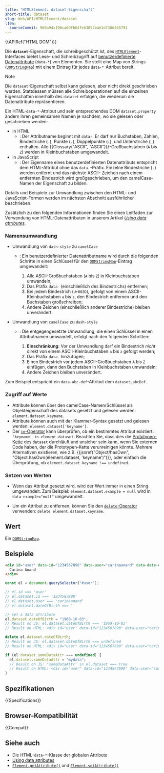 ```yaml
---
title: "HTMLElement: dataset-Eigenschaft"
short-title: dataset
slug: Web/API/HTMLElement/dataset
l10n:
  sourceCommit: 960a94a198ca60fb04fe63857ea61d7306465791
---
```


{{APIRef("HTML DOM")}}

Die **`dataset`**-Eigenschaft, die schreibgeschützt ist, des [`HTMLElement`](/de/docs/Web/API/HTMLElement)-Interfaces bietet Lese- und Schreibzugriff auf [benutzerdefinierte Datenattribute](/de/docs/Web/HTML/Reference/Global_attributes/data-*)
(`data-*`) von Elementen. Sie stellt eine Map von Strings
([`DOMStringMap`](/de/docs/Web/API/DOMStringMap)) mit einem Eintrag für jedes `data-*`-Attribut bereit.

> [!NOTE]
> Die `dataset`-Eigenschaft selbst kann gelesen, aber nicht direkt geschrieben werden.
> Stattdessen müssen alle Schreiboperationen auf die einzelnen Eigenschaften innerhalb des
> `dataset` erfolgen, die wiederum die Datenattribute repräsentieren.

Ein HTML-`data-*`-Attribut und sein entsprechendes DOM
`dataset.property` ändern ihren gemeinsamen Namen je nachdem, wo sie gelesen oder geschrieben werden:

- In HTML
  - : Der Attributname beginnt mit `data-`. Er darf nur Buchstaben,
    Zahlen, Bindestriche (`-`), Punkte (`.`), Doppelpunkte (`:`),
    und Unterstriche (`_`) enthalten. Alle {{Glossary("ASCII", "ASCII")}}-Großbuchstaben (`A` bis
    `Z`) werden in Kleinbuchstaben umgewandelt.
- In JavaScript
  - : Der Eigenname eines benutzerdefinierten Datenattributs entspricht dem HTML-Attribut
    ohne das `data-`-Präfix. Einzelne Bindestriche (`-`) werden entfernt und das nächste ASCII-
    Zeichen nach einem entfernten Bindestrich wird großgeschrieben, um den camelCase-Namen der Eigenschaft zu bilden.

Details und Beispiele zur Umwandlung zwischen den HTML- und JavaScript-Formen werden im nächsten Abschnitt ausführlicher beschrieben.

Zusätzlich zu den folgenden Informationen finden Sie einen Leitfaden zur Verwendung von HTML-Datenattributen in unserem Artikel [_Using data attributes_](/de/docs/Learn_web_development/Howto/Solve_HTML_problems/Use_data_attributes).

### Namensumwandlung

- Umwandlung von `dash-style` zu `camelCase`

  - : Ein benutzerdefinierter Datenattributname wird durch die folgenden Schritte in einen Schlüssel für den
    [`DOMStringMap`](/de/docs/Web/API/DOMStringMap)-Eintrag umgewandelt:

    1. Alle ASCII-Großbuchstaben (`A` bis `Z`) in Kleinbuchstaben umwandeln;
    2. Das Präfix `data-` (einschließlich des Bindestrichs) entfernen;
    3. Bei jedem Bindestrich (`U+002D`), gefolgt von einem ASCII-Kleinbuchstaben `a` bis `z`, den Bindestrich entfernen und den Buchstaben großschreiben;
    4. Andere Zeichen (einschließlich anderer Bindestriche) bleiben unverändert.

- Umwandlung von `camelCase` zu `dash-style`

  - : Die entgegengesetzte Umwandlung, die einen Schlüssel in einen Attributnamen umwandelt, erfolgt nach den folgenden Schritten:

    1. **Einschränkung:** Vor der Umwandlung darf ein Bindestrich _nicht_ direkt von einem ASCII-Kleinbuchstaben `a` bis `z` gefolgt werden;
    2. Das Präfix `data-` hinzufügen;
    3. Einen Bindestrich vor jedem ASCII-Großbuchstaben `A` bis `Z` einfügen, dann den Buchstaben in Kleinbuchstaben umwandeln;
    4. Andere Zeichen bleiben unverändert.

Zum Beispiel entspricht ein `data-abc-def`-Attribut dem
`dataset.abcDef`.

### Zugriff auf Werte

- Attribute können über den camelCase-Namen/Schlüssel als Objekteigenschaft des
  datasets gesetzt und gelesen werden: `element.dataset.keyname`.
- Attribute können auch mit der Klammer-Syntax gesetzt und gelesen werden:
  `element.dataset['keyname']`.
- Der [`in`-Operator](/de/docs/Web/JavaScript/Reference/Operators/in) kann überprüfen, ob ein bestimmtes Attribut existiert:
  `'keyname' in element.dataset`. Beachten Sie, dass dies die [Prototypen-Kette](/de/docs/Web/JavaScript/Guide/Inheritance_and_the_prototype_chain) des `dataset` durchläuft und unsicher sein kann, wenn Sie externen Code haben, der die Prototypen-Kette verunreinigen könnte. Mehrere Alternativen existieren, wie z.B. {{jsxref("Object/hasOwn", "Object.hasOwn(element.dataset, 'keyname')")}}, oder einfach die Überprüfung, ob `element.dataset.keyname !== undefined`.

### Setzen von Werten

- Wenn das Attribut gesetzt wird, wird der Wert immer in einen String umgewandelt.
  Zum Beispiel: `element.dataset.example = null` wird
  in `data-example="null"` umgewandelt.

- Um ein Attribut zu entfernen, können Sie den [`delete`-Operator](/de/docs/Web/JavaScript/Reference/Operators/delete) verwenden: `delete element.dataset.keyname`.

## Wert

Ein [`DOMStringMap`](/de/docs/Web/API/DOMStringMap).

## Beispiele

```html
<div id="user" data-id="1234567890" data-user="carinaanand" data-date-of-birth>
  Carina Anand
</div>
```

```js
const el = document.querySelector("#user");

// el.id === 'user'
// el.dataset.id === '1234567890'
// el.dataset.user === 'carinaanand'
// el.dataset.dateOfBirth === ''

// set a data attribute
el.dataset.dateOfBirth = "1960-10-03";
// Result on JS: el.dataset.dateOfBirth === '1960-10-03'
// Result on HTML: <div id="user" data-id="1234567890" data-user="carinaanand" data-date-of-birth="1960-10-03">Carina Anand</div>

delete el.dataset.dateOfBirth;
// Result on JS: el.dataset.dateOfBirth === undefined
// Result on HTML: <div id="user" data-id="1234567890" data-user="carinaanand">Carina Anand</div>

if (el.dataset.someDataAttr === undefined) {
  el.dataset.someDataAttr = "mydata";
  // Result on JS: 'someDataAttr' in el.dataset === true
  // Result on HTML: <div id="user" data-id="1234567890" data-user="carinaanand" data-some-data-attr="mydata">Carina Anand</div>
}
```

## Spezifikationen

{{Specifications}}

## Browser-Kompatibilität

{{Compat}}

## Siehe auch

- Die HTML-`data-*`-Klasse der globalen Attribute
- [Using data attributes](/de/docs/Learn_web_development/Howto/Solve_HTML_problems/Use_data_attributes)
- [`Element.getAttribute()`](/de/docs/Web/API/Element/getAttribute) und [`Element.setAttribute()`](/de/docs/Web/API/Element/setAttribute)
